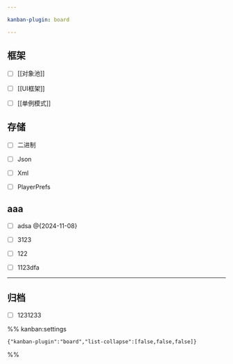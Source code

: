 ```yaml
---

kanban-plugin: board

---
```


## 框架

- [ ] [[对象池]]
- [ ] [[UI框架]]
- [ ] [[单例模式]]


## 存储

- [ ] 二进制
- [ ] Json
- [ ] Xml
- [ ] PlayerPrefs


## aaa

- [ ] adsa @{2024-11-08}
- [ ] 3123
- [ ] 122
- [ ] 1123dfa


***

## 归档

- [ ] 1231233

%% kanban:settings
```
{"kanban-plugin":"board","list-collapse":[false,false,false]}
```
%%